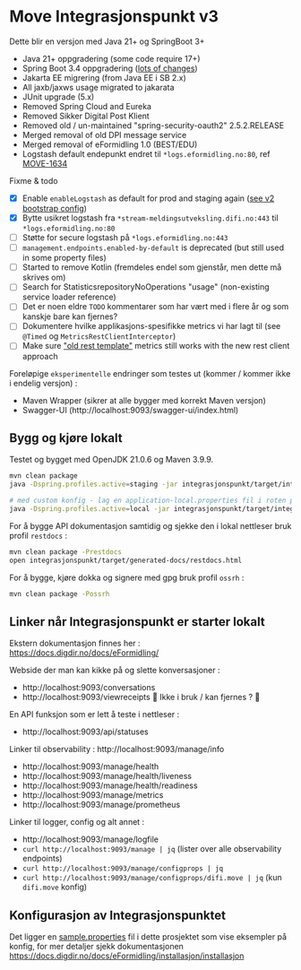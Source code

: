 # Move Integrasjonspunkt v3

Dette blir en versjon med Java 21+ og SpringBoot 3+

- Java 21+ oppgradering (some code require 17+)
- Spring Boot 3.4 oppgradering ([lots of changes](https://github.com/spring-projects/spring-boot/wiki/Spring-Boot-3.4-Release-Notes))
- Jakarta EE migrering (from Java EE i SB 2.x)
- All jaxb/jaxws usage migrated to jakarata
- JUnit upgrade (5.x)
- Removed Spring Cloud and Eureka
- Removed Sikker Digital Post Klient
- Removed old / un-maintained "spring-security-oauth2" 2.5.2.RELEASE
- Merged removal of old DPI message service
- Merged removal of eFormidling 1.0 (BEST/EDU)
- Logstash default endepunkt endret til `*logs.eformidling.no:80`, ref [MOVE-1634](https://digdir.atlassian.net/browse/MOVE-1634)

Fixme & todo
- [x] Enable `enableLogstash` as default for prod and staging again ([see v2 bootstrap config](https://github.com/felleslosninger/efm-integrasjonspunkt/blob/main/integrasjonspunkt/src/main/resources/config/bootstrap.yml))
- [x] Bytte usikret logstash fra `*stream-meldingsutveksling.difi.no:443` til `*logs.eformidling.no:80`
- [ ] Støtte for secure logstash på `*logs.eformidling.no:443`
- [ ] `management.endpoints.enabled-by-default` is deprecated (but still used in some property files)
- [ ] Started to remove Kotlin (fremdeles endel som gjenstår, men dette må skrives om)
- [ ] Search for StatisticsrepositoryNoOperations "usage" (non-existing service loader reference)
- [ ] Det er noen eldre `TODO` kommentarer som har vært med i flere år og som kanskje bare kan fjernes?
- [ ] Dokumentere hvilke applikasjons-spesifikke metrics vi har lagt til (see `@Timed` og `MetricsRestClientInterceptor`)
- [ ] Make sure ["old rest template"](https://digdir.atlassian.net/browse/MOVE-2438) metrics still works with the new rest client approach 

Foreløpige `eksperimentelle` endringer som testes ut (kommer / kommer ikke i endelig versjon) :
- Maven Wrapper (sikrer at alle bygger med korrekt Maven versjon)
- Swagger-UI (http://localhost:9093/swagger-ui/index.html)

## Bygg og kjøre lokalt 
Testet og bygget med OpenJDK 21.0.6 og Maven 3.9.9.

```bash
mvn clean package
java -Dspring.profiles.active=staging -jar integrasjonspunkt/target/integrasjonspunkt.jar

# med custom konfig - lag en application-local.properties fil i roten på prosjektet og start local 
java -Dspring.profiles.active=local -jar integrasjonspunkt/target/integrasjonspunkt.jar
```

For å bygge API dokumentasjon samtidig og sjekke den i lokal nettleser bruk profil `restdocs` :
```bash
mvn clean package -Prestdocs
open integrasjonspunkt/target/generated-docs/restdocs.html
```

For å bygge, kjøre dokka og signere med gpg bruk profil `ossrh` :
```bash
mvn clean package -Possrh
```

## Linker når Integrasjonspunkt er starter lokalt
Ekstern dokumentasjon finnes her : https://docs.digdir.no/docs/eFormidling/

Webside der man kan kikke på og slette konversasjoner :
- http://localhost:9093/conversations
- http://localhost:9093/viewreceipts  🚨 Ikke i bruk / kan fjernes ? 🚨

En API funksjon som er lett å teste i nettleser :
- http://localhost:9093/api/statuses

Linker til observability :
  http://localhost:9093/manage/info
- http://localhost:9093/manage/health
- http://localhost:9093/manage/health/liveness
- http://localhost:9093/manage/health/readiness
- http://localhost:9093/manage/metrics
- http://localhost:9093/manage/prometheus

Linker til logger, config og alt annet :
- http://localhost:9093/manage/logfile
- `curl http://localhost:9093/manage | jq` (lister over alle observability endpoints)
- `curl http://localhost:9093/manage/configprops | jq`
- `curl http://localhost:9093/manage/configprops/difi.move | jq` (kun `difi.move` konfig)

## Konfigurasjon av Integrasjonspunktet
Det ligger en [sample.properties](integrasjonspunkt-local.sample.properties) fil i dette prosjektet som vise eksempler på konfig,
for mer detaljer sjekk dokumentasjonen https://docs.digdir.no/docs/eFormidling/installasjon/installasjon
